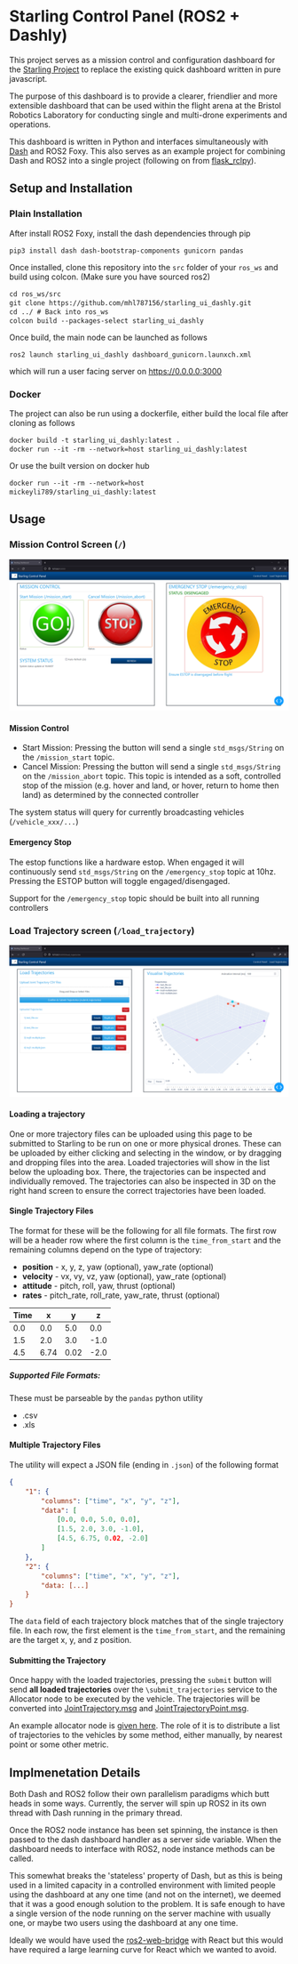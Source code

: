 # Starling Control Panel (ROS2 + Dashly)

This project serves as a mission control and configuration dashboard for the [Starling Project](https://github.com/UoBFlightLab/ProjectStarling) to replace the existing quick dashboard written in pure javascript.

The purpose of this dashboard is to provide a clearer, friendlier and more extensible dashboard that can be used within the flight arena at the Bristol Robotics Laboratory for conducting single and multi-drone experiments and operations.

This dashboard is written in Python and interfaces simultaneously with [Dash](https://dash.plotly.com/) and ROS2 Foxy. This also serves as an example project for combining Dash and ROS2 into a single project (following on from [flask_rclpy](https://github.com/codebot/flask_rclpy)).


## Setup and Installation

### Plain Installation

After install ROS2 Foxy, install the dash dependencies through pip

```
pip3 install dash dash-bootstrap-components gunicorn pandas
```

Once installed, clone this repository into the `src` folder of your `ros_ws` and build using colcon. (Make sure you have sourced ros2)

```
cd ros_ws/src
git clone https://github.com/mhl787156/starling_ui_dashly.git
cd ../ # Back into ros_ws
colcon build --packages-select starling_ui_dashly
```

Once build, the main node can be launched as follows

```
ros2 launch starling_ui_dashly dashboard_gunicorn.launxch.xml
```

which will run a user facing server on https://0.0.0.0:3000

### Docker

The project can also be run using a dockerfile, either build the local file after cloning as follows

```
docker build -t starling_ui_dashly:latest .
docker run --it -rm --network=host starling_ui_dashly:latest
```

Or use the built version on docker hub
```
docker run --it -rm --network=host mickeyli789/starling_ui_dashly:latest
```

## Usage

### Mission Control Screen (`/`)
![control panel](control_panel.png)

#### Mission Control

* Start Mission: Pressing the button will send a single `std_msgs/String` on the `/mission_start` topic.
* Cancel Mission: Pressing the button will send a single `std_msgs/String` on the `/mission_abort` topic. This topic is intended as a soft, controlled stop of the mission (e.g. hover and land, or hover, return to home then land) as determined by the connected controller

The system status will query for currently broadcasting vehicles (`/vehicle_xxx/...`)

#### Emergency Stop

The estop functions like a hardware estop. When engaged it will continuously send `std_msgs/String` on the `/emergency_stop` topic at 10hz. Pressing the ESTOP button will toggle engaged/disengaged.

Support for the `/emergency_stop` topic should be built into all running controllers

### Load Trajectory screen (`/load_trajectory`)

![load trajectory](load_trajectory.png)

#### Loading a trajectory

One or more trajectory files can be uploaded using this page to be submitted to Starling to be run on one or more physical drones.
These can be uploaded by either clicking and selecting in the window, or by dragging and dropping files into the area.
Loaded trajectories will show in the list below the uploading box. There, the trajectories can be inspected and individually removed.
The trajectories can also be inspected in 3D on the right hand screen to ensure the correct trajectories have been loaded.


#### Single Trajectory Files

The format for these will be the following for all file formats.
The first row will be a header row where the first column is the `time_from_start` and the remaining columns depend on the type of trajectory:

- **position** - x, y, z, yaw (optional), yaw_rate (optional)
- **velocity** - vx, vy, vz, yaw (optional), yaw_rate (optional)
- **attitude** - pitch, roll, yaw, thrust (optional)
- **rates** - pitch_rate, roll_rate, yaw_rate, thrust (optional)

| Time      | x | y | z |
| ----------- | ----------- | ----------- | ----------- |
| 0.0      | 0.0      | 5.0 | 0.0 |
| 1.5   | 2.0        | 3.0 | -1.0 |
| 4.5      | 6.74      | 0.02 | -2.0 |

##### Supported File Formats:
These must be parseable by the `pandas` python utility

* .csv
* .xls

#### Multiple Trajectory Files

The utility will expect a JSON file (ending in `.json`) of the following format

```json
{
    "1": {
        "columns": ["time", "x", "y", "z"],
        "data": [
            [0.0, 0.0, 5.0, 0.0],
            [1.5, 2.0, 3.0, -1.0],
            [4.5, 6.75, 0.02, -2.0]
        ]
    },
    "2": {
        "columns": ["time", "x", "y", "z"],
        "data: [...]
    }
}
```

The `data` field of each trajectory block matches that of the single trajectory file. In each row, the first element is the `time_from_start`, and the remaining are the target x, y, and z position.

#### Submitting the Trajectory

Once happy with the loaded trajectories, pressing the `submit` button will send **all loaded trajectories** over the `\submit_trajectories` service to the Allocator node to be executed by the vehicle.
The trajectories will be converted into [JointTrajectory.msg](https://docs.ros2.org/foxy/api/trajectory_msgs/msg/JointTrajectory.html) and [JointTrajectoryPoint.msg](https://docs.ros2.org/foxy/api/trajectory_msgs/msg/JointTrajectoryPoint.html).

An example allocator node is [given here](https://github.com/mhl787156/starling_allocator). The role of it is to distribute a list of trajectories to the vehicles by some method, either manually, by nearest point or some other metric.

## Implmenetation Details

Both Dash and ROS2 follow their own parallelism paradigms which butt heads in some ways. Currently, the server will spin up ROS2 in its own thread with Dash running in the primary thread.

Once the ROS2 node instance has been set spinning, the instance is then passed to the dash dashboard handler as a server side variable. When the dashboard needs to interface with ROS2, node instance methods can be called.

This somewhat breaks the 'stateless' property of Dash, but as this is being used in a limited capacity in a controlled environment with limited people using the dashboard at any one time (and not on the internet), we deemed that it was a good enough solution to the problem. It is safe enough to have a single version of the node running on the server machine with usually one, or maybe two users using the dashboard at any one time.

Ideally we would have used the [ros2-web-bridge](https://github.com/RobotWebTools/ros2-web-bridge) with React but this would have required a large learning curve for React which we wanted to avoid.
